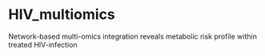 # HIV_multiomics
Network-based multi-omics integration reveals metabolic risk profile within treated HIV-infection 
